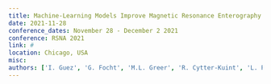 ```yaml
---
title: Machine-Learning Models Improve Magnetic Resonance Enterography based Assessment of Mucosal Healing in Pediatric Crohn's Disease
date: 2021-11-28
conference_dates: November 28 - December 2 2021
conference: RSNA 2021
link: #
location: Chicago, USA
misc:  
authors: ['I. Guez', 'G. Focht', 'M.L. Greer', 'R. Cytter-Kuint', 'L. Pratt', 'D. Castro', 'D. Turner', 'A.M. Griffiths', 'M. Freiman', 'on behalf of the ImageKids study group']
---
```

